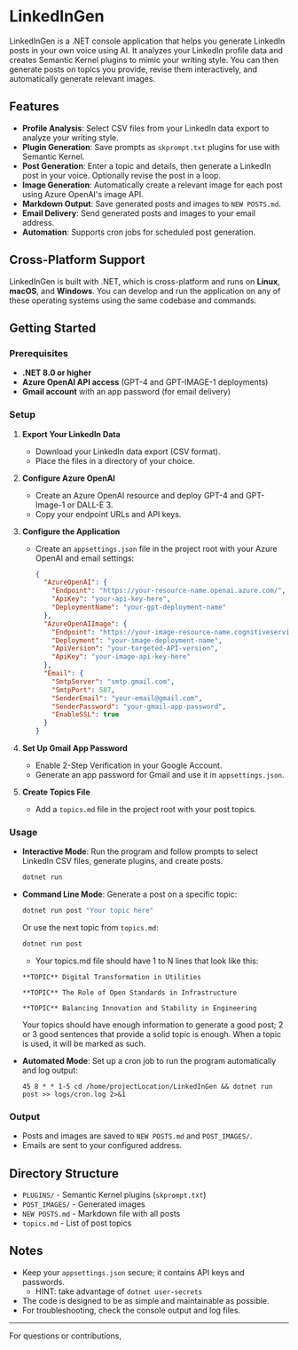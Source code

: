 # LinkedInGen

LinkedInGen is a .NET console application that helps you generate LinkedIn posts in your own voice using AI. It analyzes your LinkedIn profile data and creates Semantic Kernel plugins to mimic your writing style. You can then generate posts on topics you provide, revise them interactively, and automatically generate relevant images.

## Features

- **Profile Analysis**: Select CSV files from your LinkedIn data export to analyze your writing style.
- **Plugin Generation**: Save prompts as `skprompt.txt` plugins for use with Semantic Kernel.
- **Post Generation**: Enter a topic and details, then generate a LinkedIn post in your voice. Optionally revise the post in a loop.
- **Image Generation**: Automatically create a relevant image for each post using Azure OpenAI's image API.
- **Markdown Output**: Save generated posts and images to `NEW POSTS.md`.
- **Email Delivery**: Send generated posts and images to your email address.
- **Automation**: Supports cron jobs for scheduled post generation.

## Cross-Platform Support

LinkedInGen is built with .NET, which is cross-platform and runs on **Linux**, **macOS**, and **Windows**.
You can develop and run the application on any of these operating systems using the same codebase and commands.

## Getting Started

### Prerequisites

- **.NET 8.0 or higher**
- **Azure OpenAI API access** (GPT-4 and GPT-IMAGE-1 deployments)
- **Gmail account** with an app password (for email delivery)

### Setup

1. **Export Your LinkedIn Data**
   - Download your LinkedIn data export (CSV format).
   - Place the files in a directory of your choice.

2. **Configure Azure OpenAI**
   - Create an Azure OpenAI resource and deploy GPT-4 and GPT-Image-1 or DALL-E 3.
   - Copy your endpoint URLs and API keys.

3. **Configure the Application**
   - Create an `appsettings.json` file in the project root with your Azure OpenAI and email settings:
     ```json
     {
       "AzureOpenAI": {
         "Endpoint": "https://your-resource-name.openai.azure.com/",
         "ApiKey": "your-api-key-here",
         "DeploymentName": "your-gpt-deployment-name"
       },
       "AzureOpenAIImage": {
         "Endpoint": "https://your-image-resource-name.cognitiveservices.azure.com/",
         "Deployment": "your-image-deployment-name",
         "ApiVersion": "your-targeted-API-version",
         "ApiKey": "your-image-api-key-here"
       },
       "Email": {
         "SmtpServer": "smtp.gmail.com",
         "SmtpPort": 587,
         "SenderEmail": "your-email@gmail.com",
         "SenderPassword": "your-gmail-app-password",
         "EnableSSL": true
       }
     }
     ```

4. **Set Up Gmail App Password**
   - Enable 2-Step Verification in your Google Account.
   - Generate an app password for Gmail and use it in `appsettings.json`.

5. **Create Topics File**
   - Add a `topics.md` file in the project root with your post topics.

### Usage

- **Interactive Mode**:
  Run the program and follow prompts to select LinkedIn CSV files, generate plugins, and create posts.
  ```bash
  dotnet run
  ```

- **Command Line Mode**:
  Generate a post on a specific topic:
  ```bash
  dotnet run post "Your topic here"
  ```
  Or use the next topic from `topics.md`:
  ```bash
  dotnet run post
  ```
    - Your topics.md file should have 1 to N lines that look like this:
    ```
    **TOPIC** Digital Transformation in Utilities

    **TOPIC** The Role of Open Standards in Infrastructure

    **TOPIC** Balancing Innovation and Stability in Engineering
    ```
    Your topics should have enough information to generate a good post; 2 or 3 good sentences that provide a solid topic is enough. When a topic is used, it will be marked as such.

- **Automated Mode**:
  Set up a cron job to run the program automatically and log output:
  ```
  45 8 * * 1-5 cd /home/projectLocation/LinkedInGen && dotnet run post >> logs/cron.log 2>&1
  ```

### Output

- Posts and images are saved to `NEW POSTS.md` and `POST_IMAGES/`.
- Emails are sent to your configured address.

## Directory Structure

- `PLUGINS/` - Semantic Kernel plugins (`skprompt.txt`)
- `POST_IMAGES/` - Generated images
- `NEW POSTS.md` - Markdown file with all posts
- `topics.md` - List of post topics

## Notes

- Keep your `appsettings.json` secure; it contains API keys and passwords.
  - HINT: take advantage of `dotnet user-secrets`
- The code is designed to be as simple and maintainable as possible.
- For troubleshooting, check the console output and log files.

---

For questions or contributions,